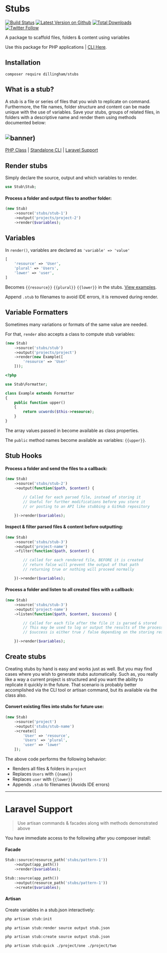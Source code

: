 # Stubs

[![Build Status](https://travis-ci.com/dillingham/stubs.svg?branch=master)](https://travis-ci.com/dillingham/stubs)
[![Latest Version on Github](https://img.shields.io/github/release/dillingham/stubs.svg?style=flat-square)](https://packagist.org/packages/dillingham/stubs)
[![Total Downloads](https://img.shields.io/packagist/dt/dillingham/stubs.svg?style=flat-square)](https://packagist.org/packages/dillingham/stubs) [![Twitter Follow](https://img.shields.io/twitter/follow/dillinghammm?color=%231da1f1&label=Twitter&logo=%231da1f1&logoColor=%231da1f1&style=flat-square)](https://twitter.com/dillinghammm)

A package to scaffold files, folders & content using variables

Use this package for PHP applications | [CLI Here](https://github.com/awesome-stubs/cli).

## Installation

```
composer require dillingham/stubs
```

## What is a stub?

A stub is a file or series of files that you wish to replicate on command. Furthermore, the file names, folder structure and content can be made unique with the use of variables. Save your stubs, groups of related files, in folders with a descriptive name and render them using methods documented below:


![banner)](https://user-images.githubusercontent.com/29180903/63984545-c7a81800-ca99-11e9-882e-fa99bd156389.png)
---
[PHP Class](https://github.com/dillingham/stubs#render-stubs) | [Standalone CLI](https://github.com/awesome-stubs/cli) | [Laravel Support](https://github.com/dillingham/stubs#laravel-support)


## Render stubs

Simply declare the source, output and which variables to render.

```php
use Stub\Stub;
```
#### Process a folder and output files to another folder:
```php
(new Stub)
    ->source('stubs/stub-1')
    ->output('projects/project-2')
    ->render($variables);
```

## Variables

In `render()`, variables are declared as `'variable' => 'value'`

```php
[
    'resource' => 'User',
    'plural' => 'Users',
    'lower' => 'user',
]
```

Becomes `{{resource}}` `{{plural}}` `{{lower}}` in the stubs. [View examples](https://github.com/dillingham/stubs/tree/master/tests/stubs).

Append `.stub` to filenames to avoid IDE errors, it is removed during render.

## Variable Formatters

Sometimes many variations or formats of the same value are needed.

For that, `render` also accepts a class to compute stub variables:

```php
(new Stub)
    ->source('stubs/stub')
    ->output('projects/project')
    ->render(new Example([
        'resource' => 'User'
    ]));
```
```php
<?php

use Stub\Formatter;

class Example extends Formatter
{
    public function upper()
    {
        return ucwords($this->resource);
    }
}
```

The array values passed in become available as class properties.

The `public` method names become available as variables: `{{upper}}`.


## Stub Hooks

#### Process a folder and send the files to a callback:

```php
(new Stub)
    ->source('stubs/stub-2')
    ->output(function($path, $content) {

        // Called for each parsed file, instead of storing it
        // Useful for further modifications before you store it
        // or posting to an API like stubbing a GitHub repository

    })->render($variables);
```

#### Inspect & filter parsed files & content before outputting:

```php
(new Stub)
    ->source('stubs/stub-3')
    ->output('project-name')
    ->filter(function($path, $content) {

        // called for each rendered file, BEFORE it is created
        // return false will prevent the output of that path
        // returning true or nothing will proceed normally

    })->render($variables);
```

#### Process a folder and listen to all created files with a callback:

```php
(new Stub)
    ->source('stubs/stub-3')
    ->output('project-name')
    ->listen(function($path, $content, $success) {

        // Called for each file after the file it is parsed & stored
        // This may be used to log or output the results of the process
        // $success is either true / false depending on the storing result

    })->render($variables);
```

## Create stubs

Creating stubs by hand is easy and works just as well. But you may find cases where you wish to generate stubs automatically. Such as, you really like a way a current project is structured and you want the ability to replicate it quickly in the future. That scenario is probably better accomplished via the CLI tool or artisan command, but its available via the class also.

#### Convert existing files into stubs for future use:

```php
(new Stub)
    ->source('project')
    ->output('stubs/stub-name')
    ->create([
        'User' => 'resource',
        'Users' => 'plural',
        'user' => 'lower'
    ]);
```

The above code performs the following behavior:

- Renders all files & folders in `project`
- Replaces `Users` with `{{name}}`
- Replaces `user` with `{{lower}}`
- Appends `.stub` to filenames (Avoids IDE errors)

---

# Laravel Support

> Use artisan commands & facades along with methods demonstrated above

You have immediate access to the following after you composer install:

#### Facade

```php
Stub::source(resource_path('stubs/pattern-1'))
    ->output(app_path())
    ->render($variables);
```
```php
Stub::source(app_path())
    ->output(resource_path('stubs/pattern-1'))
    ->create($variables);
```

#### Artisan

Create variables in a stub.json interactively:
```bash
php artisan stub:init
```

```bash
php artisan stub:render source output stub.json
```
```bash
php artisan stub:create source output stub.json
```
```bash
php artisan stub:quick ./project/one ./project/two
```
